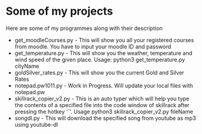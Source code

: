 # Some of my projects
Here are some of my programmes along with their description
-  get_moodleCourses.py  - This will show you all your registered courses from moodle. You have to input your moodle ID and password
-  get_temperature.py  - This will show you the weather, temperature and wind speed of the given place. Usage: python3 get_temperature.py cityName
-  goldSilver_rates.py  - This will show you the current Gold and Silver Rates
-  notepad.pw1011.py  - Work in Progress. Will update your local files with notepad.pw
-  skillrack_copier_v2.py  - This is an auto typer which will help you type the contents of a specified file into the code window of skillrack after pressing the hotkey '`'. Usage python3 skillrack_copier_v2.py fileName
-  songdl.py  - This will download the specified song from youtube as mp3 using youtube-dl
